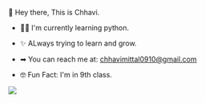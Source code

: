 👋 Hey there, This is Chhavi.


 - 👩‍💻  I'm currently learning python.

 - ✨  ALways trying to learn and grow.

 - ➡  You can reach me at: chhavimittal0910@gmail.com 

 - 🤓 Fun Fact: I'm in 9th class.


 <img src= "https://github-readme-stats.vercel.app/api?username=chhavimittal123&&show_icons=true&title_color=ffffff&icon_color=bb2acf&text_color=daf7dc&bg_color=151515">



<!---
chhavimittal123/chhavimittal123 is a ✨ special ✨ repository because its `README.md` (this file) appears on your GitHub profile.
You can click the Preview link to take a look at your changes.
--->
